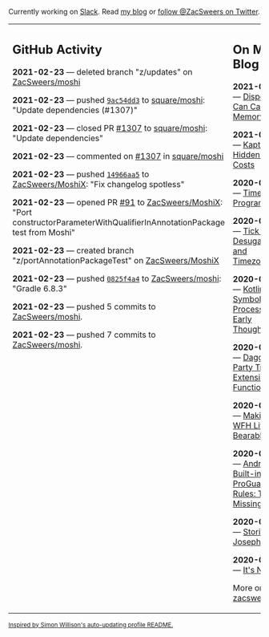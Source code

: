 Currently working on [Slack](https://slack.com/). Read [my blog](https://zacsweers.dev/) or [follow @ZacSweers on Twitter](https://twitter.com/ZacSweers).

<table><tr><td valign="top" width="60%">

## GitHub Activity
<!-- githubActivity starts -->
**2021-02-23** — deleted branch "z/updates" on [ZacSweers/moshi](https://api.github.com/repos/ZacSweers/moshi)

**2021-02-23** — pushed [`9ac54dd3`](https://github.com/square/moshi/commit/9ac54dd33faa6d4865dfc6d807cf20daa78b27a9) to [square/moshi](https://api.github.com/repos/square/moshi): "Update dependencies (#1307)"

**2021-02-23** — closed PR [#1307](https://api.github.com/repos/square/moshi/pulls/1307) to [square/moshi](https://api.github.com/repos/square/moshi): "Update dependencies"

**2021-02-23** — commented on [#1307](https://github.com/square/moshi/pull/1307#issuecomment-783983010) in [square/moshi](https://api.github.com/repos/square/moshi)

**2021-02-23** — pushed [`14966aa5`](https://github.com/ZacSweers/MoshiX/commit/14966aa5aa1af95d0af417d6639b9ff31e69e08e) to [ZacSweers/MoshiX](https://api.github.com/repos/ZacSweers/MoshiX): "Fix changelog spotless"

**2021-02-23** — opened PR [#91](https://api.github.com/repos/ZacSweers/MoshiX/pulls/91) to [ZacSweers/MoshiX](https://api.github.com/repos/ZacSweers/MoshiX): "Port constructorParameterWithQualifierInAnnotationPackage test from Moshi"

**2021-02-23** — created branch "z/portAnnotationPackageTest" on [ZacSweers/MoshiX](https://api.github.com/repos/ZacSweers/MoshiX)

**2021-02-23** — pushed [`0825f4a4`](https://github.com/ZacSweers/moshi/commit/0825f4a4ba7990966e93ee81af457dcdfbb8c9e1) to [ZacSweers/moshi](https://api.github.com/repos/ZacSweers/moshi): "Gradle 6.8.3"

**2021-02-23** — pushed 5 commits to [ZacSweers/moshi](https://api.github.com/repos/ZacSweers/moshi).

**2021-02-23** — pushed 7 commits to [ZacSweers/moshi](https://api.github.com/repos/ZacSweers/moshi).
<!-- githubActivity ends -->
</td><td valign="top" width="40%">

## On My Blog
<!-- blog starts -->
**2021-02-02** — [Disposables Can Cause Memory Leaks](https://www.zacsweers.dev/disposables-can-cause-memory-leaks/)

**2021-01-29** — [Kapt's Hidden Test Costs](https://www.zacsweers.dev/kapts-hidden-test-costs/)

**2020-07-13** — [Time in UI Programming](https://www.zacsweers.dev/time-in-ui/)

**2020-07-08** — [Tick Tock: Desugaring and Timezones](https://www.zacsweers.dev/ticktock-desugaring-timezones/)

**2020-06-11** — [Kotlin Symbol Processing: Early Thoughts](https://www.zacsweers.dev/kotlin-symbol-processor-early-thoughts/)

**2020-05-01** — [Dagger Party Tricks: Extension Functions](https://www.zacsweers.dev/dagger-party-tricks-extension-functions/)

**2020-04-03** — [Making My WFH Life Bearable](https://www.zacsweers.dev/making-wfh-life-bearable/)

**2020-03-16** — [Android's Built-in ProGuard Rules: The Missing Guide](https://www.zacsweers.dev/android-proguard-rules/)

**2020-03-09** — [Stories from Josephine](https://www.zacsweers.dev/stories-from-josephine/)

**2020-02-05** — [It's Nothing](https://www.zacsweers.dev/its-nothing/)
<!-- blog ends -->
More on [zacsweers.dev](https://zacsweers.dev/)
</td></tr></table>

<sub><a href="https://simonwillison.net/2020/Jul/10/self-updating-profile-readme/">Inspired by Simon Willison's auto-updating profile README.</a></sub>